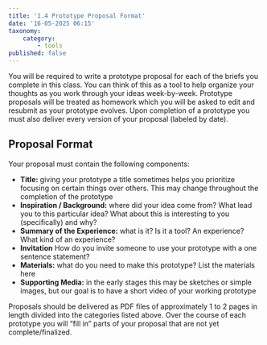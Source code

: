 ```yaml
---
title: '1.4 Prototype Proposal Format'
date: '16-05-2025 06:15'
taxonomy:
    category:
        - tools
published: false
---
```


You will be required to write a prototype proposal for each of the briefs you complete in this class. You can think of this as a tool to help organize your thoughts as you work through your ideas week-by-week. Prototype proposals will be treated as homework which you will be asked to edit and resubmit as your prototype evolves. Upon completion of a prototype you must also deliver every version of your proposal (labeled by date).

## Proposal Format
Your proposal must contain the following components:
* **Title:** giving your prototype a title sometimes helps you prioritize focusing on certain things over others. This may change throughout the completion of the prototype
* **Inspiration / Background:** where did your idea come from? What lead you to this particular idea? What about this is interesting to you (specifically) and why?
* **Summary of the Experience:** what is it? Is it a tool? An experience? What kind of an experience?
* **Invitation** How do you invite someone to use your prototype with a one sentence statement?
* **Materials:** what do you need to make this prototype? List the materials here
* **Supporting Media:** in the early stages this may be sketches or simple images, but our goal is to have a short video of your working prototype

Proposals should be delivered as PDF files of approximately 1 to 2 pages in length divided into the categories listed above. Over the course of each prototype you will “fill in” parts of your proposal that are not yet complete/finalized.

